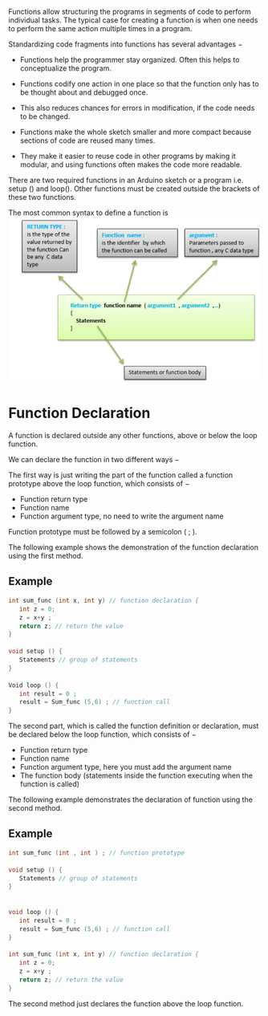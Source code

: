 Functions allow structuring the programs in segments of code to perform individual tasks. The typical case for creating a function is when one needs to perform the same action multiple times in a program.

Standardizing code fragments into functions has several advantages −

- Functions help the programmer stay organized. Often this helps to conceptualize the program.

- Functions codify one action in one place so that the function only has to be thought about and debugged once.

- This also reduces chances for errors in modification, if the code needs to be changed.

- Functions make the whole sketch smaller and more compact because sections of code are reused many times.

- They make it easier to reuse code in other programs by making it modular, and using functions often makes the code more readable.

There are two required functions in an Arduino sketch or a program i.e. setup () and loop(). Other functions must be created outside the brackets of these two functions.

The most common syntax to define a function is
![function](img/function.png)

# Function Declaration

A function is declared outside any other functions, above or below the loop function.

We can declare the function in two different ways −

The first way is just writing the part of the function called a function prototype above the loop function, which consists of −

- Function return type
- Function name
- Function argument type, no need to write the argument name

Function prototype must be followed by a semicolon ( ; ).

The following example shows the demonstration of the function declaration using the first method.
## Example
```c++
int sum_func (int x, int y) // function declaration {
   int z = 0;
   z = x+y ;
   return z; // return the value
}

void setup () {
   Statements // group of statements
}

Void loop () {
   int result = 0 ;
   result = Sum_func (5,6) ; // function call
}
```
The second part, which is called the function definition or declaration, must be declared below the loop function, which consists of −

- Function return type
- Function name
- Function argument type, here you must add the argument name
- The function body (statements inside the function executing when the function is called)

The following example demonstrates the declaration of function using the second method.
## Example
```c++
int sum_func (int , int ) ; // function prototype

void setup () {
   Statements // group of statements
}


void loop () {
   int result = 0 ;
   result = Sum_func (5,6) ; // function call
}

int sum_func (int x, int y) // function declaration {
   int z = 0;
   z = x+y ;
   return z; // return the value
}
```
The second method just declares the function above the loop function.
